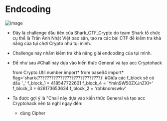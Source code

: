 # Endcoding
![image](https://user-images.githubusercontent.com/128831586/232316356-abc6ebde-67fa-4ea7-a041-eb27ad55316d.png)
- Đây là challenge đầu tiên của Shark_CTF_Crypto do team Shark tổ chức cụ thể là Trần Anh Nhật Việt bao sân, tạo ra các bài CTF để kiểm tra khả năng của tụi chơi Crypto như tụi mình.
- Challenge này nhằm kiểm tra khả năng giải endcoding của tụi mình.
- Đề như sau
    #Chall này dựa vào kiến thức General và tạo acc Cryptohack

    from Crypto.Util.number import*
    from base64 import*
    flag='shark{????????????????????????????}'
    #Giữa các f_block sẽ có dấu '_'
    f_block_1 = 418547722601
    f_block_4 = 'YmlnSW50ZXJnZXI='
    f_block_3 = 626173653634
    f_block_2 = 'rohknomswkv'
- Ta được gợi ý là "Chall này dựa vào kiến thức General và tạo acc Cryptohack nên ta nghĩ ngay đến:
    +   dùng Cipher
